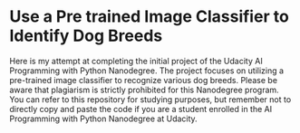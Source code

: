 # Use a Pre trained Image Classifier to Identify Dog Breeds
Here is my attempt at completing the initial project of the Udacity AI Programming with Python Nanodegree. The project focuses on utilizing a pre-trained image classifier to recognize various dog breeds. Please be aware that plagiarism is strictly prohibited for this Nanodegree program. You can refer to this repository for studying purposes, but remember not to directly copy and paste the code if you are a student enrolled in the AI Programming with Python Nanodegree at Udacity.
